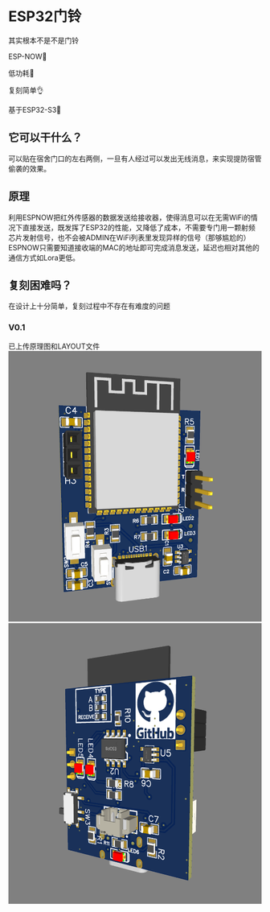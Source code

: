 # ESP32门铃
其实根本不是不是门铃

ESP-NOW🛜

低功耗🔋

复刻简单👌

基于ESP32-S3📶

## 它可以干什么？
可以贴在宿舍门口的左右两侧，一旦有人经过可以发出无线消息，来实现提防宿管偷袭的效果。
## 原理
利用ESPNOW把红外传感器的数据发送给接收器，使得消息可以在无需WiFi的情况下直接发送，既发挥了ESP32的性能，又降低了成本，不需要专门用一颗射频芯片发射信号，也不会被ADMIN在WiFi列表里发现异样的信号（那够尴尬的）
ESPNOW只需要知道接收端的MAC的地址即可完成消息发送，延迟也相对其他的通信方式如Lora更低。
## 复刻困难吗？
在设计上十分简单，复刻过程中不存在有难度的问题
### V0.1
已上传原理图和LAYOUT文件
![image](V0.1/1.png)
![image](V0.1/2.png)

